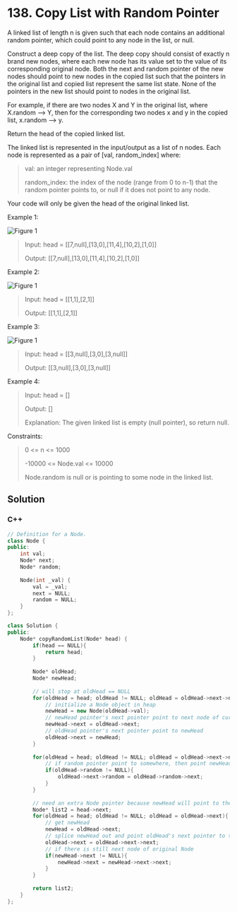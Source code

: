 # 138. Copy List with Random Pointer

A linked list of length n is given such that each node contains an additional random pointer, which could point to any node in the list, or null.

Construct a deep copy of the list. The deep copy should consist of exactly n brand new nodes, where each new node has its value set to the value of its corresponding original node. Both the next and random pointer of the new nodes should point to new nodes in the copied list such that the pointers in the original list and copied list represent the same list state. None of the pointers in the new list should point to nodes in the original list.

For example, if there are two nodes X and Y in the original list, where X.random --> Y, then for the corresponding two nodes x and y in the copied list, x.random --> y.

Return the head of the copied linked list.

The linked list is represented in the input/output as a list of n nodes. Each node is represented as a pair of [val, random_index] where:

> val: an integer representing Node.val
> 
> random_index: the index of the node (range from 0 to n-1) that the random pointer points to, or null if it does not point to any node.

Your code will only be given the head of the original linked list.

Example 1:

![Figure 1](https://assets.leetcode.com/uploads/2019/12/18/e1.png)

> Input: head = [[7,null],[13,0],[11,4],[10,2],[1,0]]
> 
> Output: [[7,null],[13,0],[11,4],[10,2],[1,0]]

Example 2:

![Figure 1](https://assets.leetcode.com/uploads/2019/12/18/e2.png)

> Input: head = [[1,1],[2,1]]
> 
> Output: [[1,1],[2,1]]

Example 3:

![Figure 1](https://assets.leetcode.com/uploads/2019/12/18/e3.png)

> Input: head = [[3,null],[3,0],[3,null]]
> 
> Output: [[3,null],[3,0],[3,null]]

Example 4:

> Input: head = []
> 
> Output: []
> 
> Explanation: The given linked list is empty (null pointer), so return null. 

Constraints:

> 0 <= n <= 1000
> 
> -10000 <= Node.val <= 10000
> 
> Node.random is null or is pointing to some node in the linked list.

## Solution

### C++
```cpp
// Definition for a Node.
class Node {
public:
    int val;
    Node* next;
    Node* random;
    
    Node(int _val) {
        val = _val;
        next = NULL;
        random = NULL;
    }
};

class Solution {
public:
    Node* copyRandomList(Node* head) {
        if(head == NULL){
            return head;
        }
        
        Node* oldHead;
        Node* newHead;
        
        // will stop at oldHead == NULL
        for(oldHead = head; oldHead != NULL; oldHead = oldHead->next->next){
            // initialize a Node object in heap
            newHead = new Node(oldHead->val);
            // newHead pointer's next pointer point to next node of current oldHead pointer
            newHead->next = oldHead->next;
            // oldHead pointer's next pointer point to newHead
            oldHead->next = newHead;
        }
        
        for(oldHead = head; oldHead != NULL; oldHead = oldHead->next->next){
            // if random pointer point to somewhere, then point newHead (oldHead->next)'s random pointer to the element point by (oldHead->random->next) oldHead's random pointer. 
            if(oldHead->random != NULL){
                oldHead->next->random = oldHead->random->next;
            }
        }
        
        // need an extra Node pointer because newHead will point to the last element and oldHead will lose track of all new Node at the end of loop.
        Node* list2 = head->next;
        for(oldHead = head; oldHead != NULL; oldHead = oldHead->next){
            // get newHead
            newHead = oldHead->next;
            // splice newHead out and point oldHead's next pointer to the original element points by oldHead->next;
            oldHead->next = oldHead->next->next;
            // if there is still next node of original Node
            if(newHead->next != NULL){
                newHead->next = newHead->next->next;
            }
        }
        
        return list2;
    }
};
```
